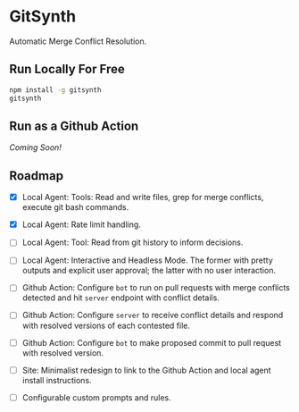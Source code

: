 # GitSynth

Automatic Merge Conflict Resolution.

## Run Locally For Free

```bash
npm install -g gitsynth
gitsynth
```

## Run as a Github Action

*Coming Soon!*

## Roadmap

- [x] Local Agent: Tools: Read and write files, grep for merge conflicts, execute git bash commands.
- [x] Local Agent: Rate limit handling.
- [ ] Local Agent: Tool: Read from git history to inform decisions.
- [ ] Local Agent: Interactive and Headless Mode. The former with pretty outputs and explicit user approval; the latter with no user interaction.

- [ ] Github Action: Configure `bot` to run on pull requests with merge conflicts detected and hit `server` endpoint with conflict details.
- [ ] Github Action: Configure `server` to receive conflict details and respond with resolved versions of each contested file.
- [ ] Github Action: Configure `bot` to make proposed commit to pull request with resolved version.

- [ ] Site: Minimalist redesign to link to the Github Action and local agent install instructions.

- [ ] Configurable custom prompts and rules.
